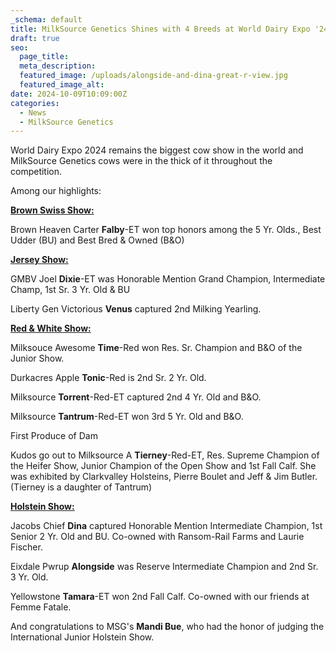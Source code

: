 ```yaml
---
_schema: default
title: MilkSource Genetics Shines with 4 Breeds at World Dairy Expo '24
draft: true
seo:
  page_title:
  meta_description:
  featured_image: /uploads/alongside-and-dina-great-r-view.jpg
  featured_image_alt:
date: 2024-10-09T10:09:00Z
categories:
  - News
  - MilkSource Genetics
---
```

World Dairy Expo 2024 remains the biggest cow show in the world and MilkSource Genetics cows were in the thick of it throughout the competition.

Among our highlights:

**<u>Brown Swiss Show:</u>**

Brown Heaven Carter **Falby**\-ET won top honors among the 5 Yr. Olds., Best Udder (BU) and Best Bred & Owned (B&O)

**<u>Jersey Show:</u>**

GMBV Joel **Dixie**\-ET was Honorable Mention Grand Champion, Intermediate Champ, 1st Sr. 3 Yr. Old & BU

Liberty Gen Victorious **Venus** captured 2nd Milking Yearling.

**<u>Red &amp; White Show:</u>**

Milksouce Awesome **Time**\-Red won Res. Sr. Champion and B&O of the Junior Show.

Durkacres Apple **Tonic**\-Red is 2nd Sr. 2 Yr. Old.

Milksource **Torrent**\-Red-ET captured 2nd 4 Yr. Old and B&O.

Milksource **Tantrum**\-Red-ET won 3rd 5 Yr. Old and B&O.

First Produce of Dam

Kudos go out to Milksource A **Tierney**\-Red-ET, Res. Supreme Champion of the Heifer Show, Junior Champion of the Open Show and 1st Fall Calf. She was exhibited by Clarkvalley Holsteins, Pierre Boulet and Jeff & Jim Butler. (Tierney is a daughter of Tantrum)

**<u>Holstein Show:</u>**

Jacobs Chief **Dina** captured Honorable Mention Intermediate Champion, 1st Senior 2 Yr. Old and BU. Co-owned with Ransom-Rail Farms and Laurie Fischer.

Eixdale Pwrup **Alongside** was Reserve Intermediate Champion and 2nd Sr. 3 Yr. Old.

Yellowstone **Tamara**\-ET won 2nd Fall Calf. Co-owned with our friends at Femme Fatale.

And congratulations to MSG's **Mandi Bue**, who had the honor of judging the International Junior Holstein Show.

&nbsp;